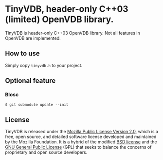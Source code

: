 # TinyVDB, header-only C++03 (limited) OpenVDB library.

TinyVDB is header-only C++03 OpenVDB library. Not all features in OpenVDB are implemented.

## How to use

Simply copy `tinyvdb.h` to your project.

## Optional feature

### Blosc

```
$ git submodule update --init
```

## License

TinyVDB is released under the [Mozilla Public License Version 2.0](https://www.mozilla.org/MPL/2.0/), which is a free, open source, and detailed software license developed and maintained by the Mozilla Foundation. It is a hybrid of the modified [BSD license](https://en.wikipedia.org/wiki/BSD_licenses#3-clause) and the [GNU General Public License](https://en.wikipedia.org/wiki/GNU_General_Public_License) (GPL) that seeks to balance the concerns of proprietary and open source developers.
